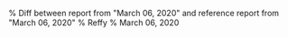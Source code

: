 % Diff between report from "March 06, 2020" and reference report from "March 06, 2020"
% Reffy
% March 06, 2020

